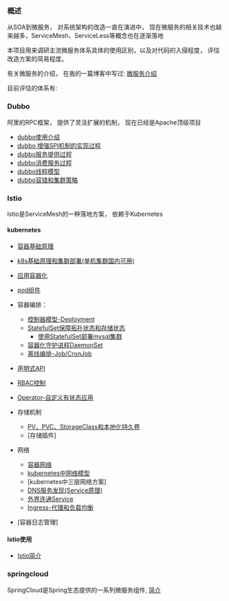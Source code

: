 ### 概述

从SOA到微服务， 对系统架构的改造一直在演进中， 现在微服务的相关技术也越来越多，ServiceMesh、ServiceLess等概念也在逐渐落地

本项目用来调研主流微服务体系具体的使用区别，以及对代码的入侵程度， 评估改造方案的简易程度。

有关微服务的介绍， 在我的一篇博客中写过: [微服务介绍](https://blog.haobin95.club/2018/02/04/%E6%9E%B6%E6%9E%84/%E5%BE%AE%E6%9C%8D%E5%8A%A1%E4%BB%8B%E7%BB%8D/)




目前评估的体系有:

### Dubbo

阿里的RPC框架， 提供了灵活扩展的机制， 现在已经是Apache顶级项目

- [dubbo使用介绍](./dubbo/docs/dubbo.md)
- [dubbo 增强SPI机制的实现过程](./dubbo/docs/dubbo_spi.md)
- [dubbo服务提供过程](./dubbo/docs/dubbo_provider.md)
- [dubbo消费服务过程](./dubbo/docs/dubbo_consumer.md)
- [dubbo线程模型](./dubbo/docs/dubbo_thread_model.md)
- [dubbo容错和集群策略](./dubbo/docs/dubbo_cluster.md)



### Istio

Istio是ServiceMesh的一种落地方案， 依赖于Kubernetes

#### kubernetes

- [容器基础原理](https://github.com/haobinaa/microservice/blob/master/k8s/container.md)
- [k8s基础原理和集群部署(单机集群国内可用)](https://github.com/haobinaa/microservice/blob/master/k8s/k8s.md)
- [应用容器化](./k8s/app_to_container.md)
- [pod组件](./k8s/pod.md)

- 容器编排：
  - [控制器模型-Deployment](./k8s/controller_model.md)
  - [StatefulSet保障拓扑状态和存储状态](./k8s/StatefulSet.md)
    - [使用StatefulSet部署mysql集群](./k8s/msyql_cluster.md)
  - [容器化守护进程DaemonSet](./k8s/DaemonSet.md)
  - [离线编排-Job/CronJob](./k8s/job&cronjob.md)
- [声明式API](./k8s/API.md)
- [RBAC控制](./k8s/rbac.md)
- [Operator-自定义有状态应用](./k8s/operator.md)
- 存储机制
  - [PV、PVC、StorageClass和本地化持久卷](./k8s/pv_pvc_storageClass.md)
  - [存储插件]
- 网络
  - [容器网络](./k8s/container_network.md)
  - [kubernetes中网络模型](./k8s/kubernetes_network.md)
  - [kubernetes中三层网络方案]
  - [DNS服务发现(Service原理)](./k8s/service&DNS.md)
  - [外界连通Service](./k8s/debug_service.md)
  - [Ingress-代理和负载均衡](./k8s/ingress.md)
- [容器日志管理]

#### Istio使用

- [Istio简介](./istio/istio_intruduce.md)

### springcloud

SpringCloud是Spring生态提供的一系列微服务组件, [简介](./springcloud/springcloud.md)

